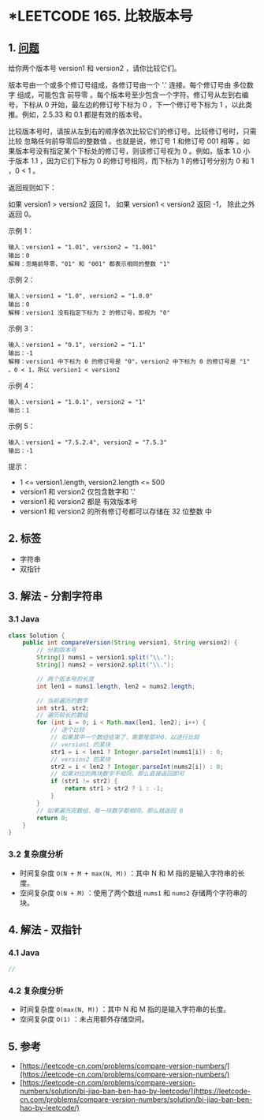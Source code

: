 # \*LEETCODE 165. 比较版本号

## 1. [问题](https://leetcode-cn.com/problems/compare-version-numbers/)

给你两个版本号 version1 和 version2 ，请你比较它们。

版本号由一个或多个修订号组成，各修订号由一个 '.' 连接。每个修订号由 多位数字 组成，可能包含 前导零 。每个版本号至少包含一个字符。修订号从左到右编号，下标从 0 开始，最左边的修订号下标为 0 ，下一个修订号下标为 1 ，以此类推。例如，2.5.33 和 0.1 都是有效的版本号。

比较版本号时，请按从左到右的顺序依次比较它们的修订号。比较修订号时，只需比较 忽略任何前导零后的整数值 。也就是说，修订号 1 和修订号 001 相等 。如果版本号没有指定某个下标处的修订号，则该修订号视为 0 。例如，版本 1.0 小于版本 1.1 ，因为它们下标为 0 的修订号相同，而下标为 1 的修订号分别为 0 和 1 ，0 < 1 。

返回规则如下：

如果 version1 > version2 返回 1， 如果 version1 < version2 返回 -1， 除此之外返回 0。

示例 1：

```
输入：version1 = "1.01", version2 = "1.001"
输出：0
解释：忽略前导零，"01" 和 "001" 都表示相同的整数 "1"
```

示例 2：

```
输入：version1 = "1.0", version2 = "1.0.0"
输出：0
解释：version1 没有指定下标为 2 的修订号，即视为 "0"
```

示例 3：

```
输入：version1 = "0.1", version2 = "1.1"
输出：-1
解释：version1 中下标为 0 的修订号是 "0"，version2 中下标为 0 的修订号是 "1" 。0 < 1，所以 version1 < version2
```

示例 4：

```
输入：version1 = "1.0.1", version2 = "1"
输出：1
```

示例 5：

```
输入：version1 = "7.5.2.4", version2 = "7.5.3"
输出：-1
```

提示：

* 1 <= version1.length, version2.length <= 500 
* version1 和 version2 仅包含数字和 '.' 
* version1 和 version2 都是 有效版本号 
* version1 和 version2 的所有修订号都可以存储在 32 位整数 中

## 2. 标签

* 字符串
* 双指针

## 3. 解法 - 分割字符串

### 3.1 Java

```java
class Solution {
    public int compareVersion(String version1, String version2) {
        // 分割版本号
        String[] nums1 = version1.split("\\.");
        String[] nums2 = version2.split("\\.");

        // 两个版本号的长度
        int len1 = nums1.length, len2 = nums2.length;

        // 当前遍历的数字
        int str1, str2;
        // 遍历较长的数组
        for (int i = 0; i < Math.max(len1, len2); i++) {
            // 逐个比较
            // 如果其中一个数组结束了，需要尾部补0，以进行比较
            // version1 的某块
            str1 = i < len1 ? Integer.parseInt(nums1[i]) : 0;
            // version2 的某块
            str2 = i < len2 ? Integer.parseInt(nums2[i]) : 0;
            // 如果对应的两块数字不相同，那么直接返回即可
            if (str1 != str2) {
                return str1 > str2 ? 1 : -1;
            }
        }
        // 如果遍历完数组，每一块数字都相同，那么就返回 0
        return 0;
    }
}
```

### 3.2 复杂度分析

* 时间复杂度 `O(N + M + max(N, M))` ：其中 N 和 M 指的是输入字符串的长度。
* 空间复杂度 `O(N + M)` ：使用了两个数组 `nums1` 和 `nums2` 存储两个字符串的块。

## 4. 解法 - 双指针

### 4.1 Java

```java
//
```

### 4.2 复杂度分析

* 时间复杂度 `O(max(N, M))` ：其中 N 和 M 指的是输入字符串的长度。
* 空间复杂度 `O(1)` ：未占用额外存储空间。

## 5. 参考

* [https://leetcode-cn.com/problems/compare-version-numbers/](https://leetcode-cn.com/problems/compare-version-numbers/)
* [https://leetcode-cn.com/problems/compare-version-numbers/solution/bi-jiao-ban-ben-hao-by-leetcode/](https://leetcode-cn.com/problems/compare-version-numbers/solution/bi-jiao-ban-ben-hao-by-leetcode/)
